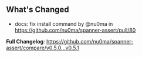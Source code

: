 ## What's Changed
* docs: fix install command by @nu0ma in https://github.com/nu0ma/spanner-assert/pull/80


**Full Changelog**: https://github.com/nu0ma/spanner-assert/compare/v0.5.0...v0.5.1
